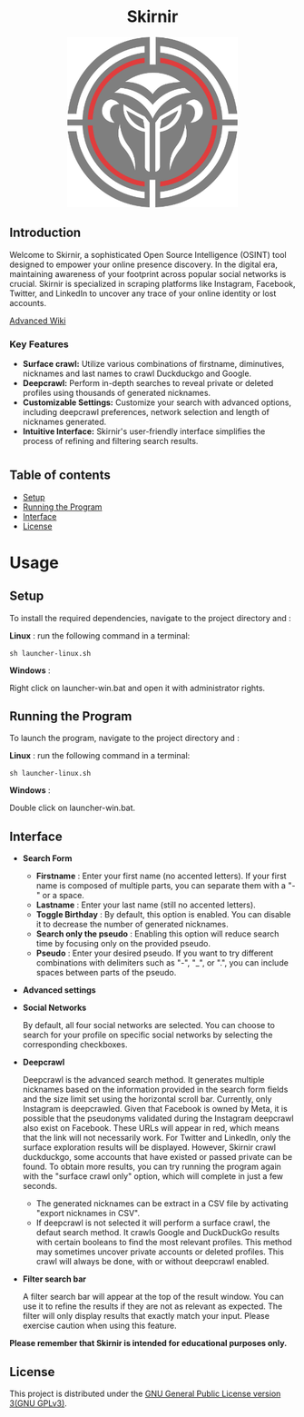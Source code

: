 <h1 align="center" >Skirnir</h1>


<p align="center">
  <img src="https://github.com/Hyldem0er/Skirnir/blob/master/data/Skirnir-logo-semi-transparent.png" alt="Profile Icon" width="300px">
</p>

## Introduction

Welcome to Skirnir, a sophisticated Open Source Intelligence (OSINT) tool designed to empower your online presence discovery. In the digital era, maintaining awareness of your footprint across popular social networks is crucial. Skirnir is specialized in scraping platforms like Instagram, Facebook, Twitter, and LinkedIn to uncover any trace of your online identity or lost accounts.

[Advanced Wiki](https://hyldem0er.gitbook.io/skirnir/)

### Key Features

- **Surface crawl:** Utilize various combinations of firstname, diminutives, nicknames and last names to crawl Duckduckgo and Google.
- **Deepcrawl:** Perform in-depth searches to reveal private or deleted profiles using thousands of generated nicknames.
- **Customizable Settings:** Customize your search with advanced options, including deepcrawl preferences, network selection and length of nicknames generated.
- **Intuitive Interface:** Skirnir's user-friendly interface simplifies the process of refining and filtering search results.

#
## Table of contents

- [Setup](#installation)
- [Running the Program](#running-the-program)
- [Interface](#interface)
- [License](#licence)


#

# Usage

<a id="installation"></a>
## Setup

To install the required dependencies, navigate to the project directory and : 

**Linux** : 
run the following command in a terminal:
```shell
sh launcher-linux.sh
```

**Windows** : 

Right click on launcher-win.bat and open it with administrator rights.


<a id="running-the-Program"></a>
## Running the Program

To launch the program, navigate to the project directory and : 

**Linux** : 
run the following command in a terminal:
```shell
sh launcher-linux.sh
```

**Windows** : 

Double click on launcher-win.bat.

<a id="interface"></a>
## Interface

- **Search Form**

    - **Firstname** : Enter your first name (no accented letters). If your first name is composed of multiple parts, you can separate them with a "-" or a space.
    - **Lastname** : Enter your last name (still no accented letters).
    - **Toggle Birthday** : By default, this option is enabled. You can disable it to decrease the number of generated nicknames.
    - **Search only the pseudo** : Enabling this option will reduce search time by focusing only on the provided pseudo.
    - **Pseudo** : Enter your desired pseudo. If you want to try different combinations with delimiters such as "-", "_", or ".", you can include spaces between parts of the pseudo.

- **Advanced settings**
    
- **Social Networks**

    By default, all four social networks are selected. You can choose to search for your profile on specific social networks by selecting the corresponding checkboxes.

- **Deepcrawl**

    Deepcrawl is the advanced search method. It generates multiple nicknames based on the information provided in the search form fields and the size limit set using the horizontal scroll bar. Currently, only Instagram is deepcrawled. Given that Facebook is owned by Meta, it is possible that the pseudonyms validated during the Instagram deepcrawl also exist on Facebook. These URLs will appear in red, which means that the link will not necessarily work. For Twitter and LinkedIn, only the surface exploration results will be displayed. However, Skirnir crawl duckduckgo, some accounts that have existed or passed private can be found. To obtain more results, you can try running the program again with the "surface crawl only" option, which will complete in just a few seconds.
  - The generated nicknames can be extract in a CSV file by activating "export nicknames in CSV".
  - If deepcrawl is not selected it will perform a surface crawl, the defaut search method. It crawls Google and DuckDuckGo results with certain booleans to find the most relevant profiles. This method may sometimes uncover private accounts or deleted profiles. This crawl will always be done, with or without deepcrawl enabled.

- **Filter search bar**

    A filter search bar will appear at the top of the result window. You can use it to refine the results if they are not as relevant as expected. The filter will only display results that exactly match your input. Please exercise caution when using this feature.

**Please remember that Skirnir is intended for educational purposes only.**

<a id="licence"></a>
## License

This project is distributed under the [GNU General Public License version 3(GNU GPLv3)](LICENSE).
